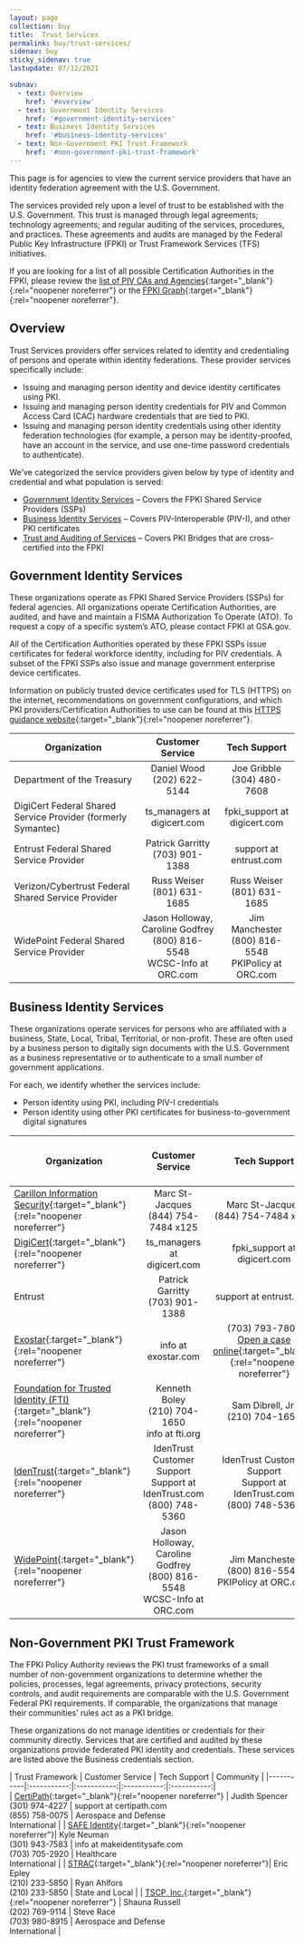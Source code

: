 ```yaml
---
layout: page
collection: buy
title:  Trust Services
permalink: buy/trust-services/
sidenav: buy
sticky_sidenav: true
lastupdate: 07/12/2021

subnav:
  - text: Overview
    href: '#overview'
  - text: Government Identity Services
    href: '#government-identity-services'
  - text: Business Identity Services
    href: '#business-identity-services'
  - text: Non-Government PKI Trust Framework
    href: '#non-government-pki-trust-framework'
---
```


This page is for agencies to view the current service providers that have an identity federation agreement with the U.S. Government.

The services provided rely upon a level of trust to be established with the U.S. Government. This trust is managed through legal agreements; technology agreements; and regular auditing of the services, procedures, and practices. These agreements and audits are managed by the Federal Public Key Infrastructure (FPKI) or Trust Framework Services (TFS) initiatives.

If you are looking for a list of all possible Certification Authorities in the FPKI, please review the [list of PIV CAs and Agencies](https://playbooks.idmanagement.gov/fpki/pivcas-and-agencies/){:target="_blank"}{:rel="noopener noreferrer"} or the [FPKI Graph](https://playbooks.idmanagement.gov/fpki/tools/fpkigraph/){:target="_blank"}{:rel="noopener noreferrer"}.

## Overview

Trust Services providers offer services related to identity and credentialing of persons and operate within identity federations. These provider services specifically include:

- Issuing and managing person identity and device identity certificates using PKI.
- Issuing and managing person identity credentials for PIV and Common Access Card (CAC) hardware credentials that are tied to PKI.
- Issuing and managing person identity credentials using other identity federation technologies (for example, a person may be identity-proofed, have an account in the service, and use one-time password credentials to authenticate).

We’ve categorized the service providers given below by type of identity and credential and what population is served:

- [Government Identity Services](#government-identity-services) – Covers the FPKI Shared Service Providers (SSPs)
- [Business Identity Services](#business-identity-services) – Covers PIV-Interoperable (PIV-I), and other PKI certificates
- [Trust and Auditing of Services](#trust-and-auditing-of-services) – Covers PKI Bridges that are cross-certified into the FPKI

## Government Identity Services

These organizations operate as FPKI Shared Service Providers (SSPs) for federal agencies. All organizations operate Certification Authorities, are audited, and have and maintain a FISMA Authorization To Operate (ATO). To request a copy of a specific system’s ATO, please contact FPKI at GSA.gov.

All of the Certification Authorities operated by these FPKI SSPs issue certificates for federal workforce identity, including for PIV credentials. A subset of the FPKI SSPs also issue and manage government enterprise device certificates.

Information on publicly trusted device certificates used for TLS (HTTPS) on the internet, recommendations on government configurations, and which PKI providers/Certification Authorities to use can be found at this [HTTPS guidance website](https://https.cio.gov/){:target="_blank"}{:rel="noopener noreferrer"}.

| Organization | Customer Service | Tech Support|  
|-----------|:-----------:|:-----------:|  
| Department of the Treasury| Daniel Wood<br/>(202) 622-5144 | Joe Gribble<br/>(304) 480-7608 |  
| DigiCert Federal Shared Service Provider (formerly Symantec)| ts_managers at digicert.com | fpki_support at digicert.com | 
| Entrust Federal Shared Service Provider |	Patrick Garritty<br/>(703) 901-1388 |	support at entrust.com |
| Verizon/Cybertrust Federal Shared Service Provider | Russ Weiser<br/>(801) 631-1685 |	Russ Weiser<br/>(801) 631-1685 |
| WidePoint Federal Shared Service Provider	| Jason Holloway, Caroline Godfrey<br/>(800) 816-5548<br/>WCSC-Info at ORC.com	| Jim Manchester<br/>(800) 816-5548<br/>PKIPolicy at ORC.com |

## Business Identity Services

These organizations operate services for persons who are affiliated with a business, State, Local, Tribal, Territorial, or non-profit. These are often used by a business person to digitally sign documents with the U.S. Government as a business representative or to authenticate to a small number of government applications.

For each, we identify whether the services include:

- Person identity using PKI, including PIV-I credentials
- Person identity using other PKI certificates for business-to-government digital signatures

| Organization | Customer Service | Tech Support | Type of Person Identity Credentials |
|-----------|:-----------:|:-----------:|:-----------:|  
| [Carillon Information Security](https://www.carillon.ca/){:target="_blank"}{:rel="noopener noreferrer"}	| Marc St-Jacques<br/>(844) 754-7484 x125	| Marc St-Jacques<br/>(844) 754-7484 x125	| PIV-I Credentials |
| [DigiCert](https://www.digicert.com/){:target="_blank"}{:rel="noopener noreferrer"}	| ts_managers at digicert.com | fpki_support at digicert.com| Other PKI Credentials |
| Entrust	| Patrick Garritty<br/>(703) 901-1388	| support at entrust.com	| PIV-I Credentials<br/>Other PKI Credentials |
| [Exostar](https://www.exostar.com/Identity_Access/Managed_PKI/){:target="_blank"}{:rel="noopener noreferrer"} | info at exostar.com	| (703) 793-7800<br/>[Open a case online](http://www.myexostar.com/Online-Support/){:target="_blank"}{:rel="noopener noreferrer"}	| Other PKI Credentials |
| [Foundation for Trusted Identity (FTI)](https://www.foundationfortrustedidentity.org/){:target="_blank"}{:rel="noopener noreferrer"}	| Kenneth Boley<br/>(210) 704-1650<br/>info at fti.org	| Sam Dibrell, Jr.<br/>(210) 704-1650	| PIV-I Credentials |
| [IdenTrust](https://www.identrust.com/igc/){:target="_blank"}{:rel="noopener noreferrer"}	| IdenTrust Customer Support<br/>Support at IdenTrust.com<br/>(800) 748-5360	| IdenTrust Customer Support<br/>Support at IdenTrust.com<br/>(800) 748-5360	| PIV-I Credentials<br/>Other PKI Credentials
| [WidePoint](https://www.orc.com/nfi/){:target="_blank"}{:rel="noopener noreferrer"}	| Jason Holloway, Caroline Godfrey<br/>(800) 816-5548<br/>WCSC-Info at ORC.com | Jim Manchester <br/>(800) 816-5548<br/>PKIPolicy at ORC.com | PIV-I Credentials<br/>Other PKI Credentials |

## Non-Government PKI Trust Framework

The FPKI Policy Authority reviews the PKI trust frameworks of a small number of non-government organizations to determine whether the policies, processes, legal agreements, privacy protections, security  controls, and audit requirements are comparable with the U.S. Government Federal PKI requirements. If comparable, the organizations that manage their communities’ rules act as a PKI bridge.

These organizations do not manage identities or credentials for their community directly. Services that are certified and audited by these organizations provide federated PKI identity and credentials. These services are listed above the Business credentials section.

| Trust Framework | Customer Service | Tech Support | Community |
|-----------|:-----------:|:-----------:|:-----------:|:-----------:|  
| [CertiPath](https://certipath.com/services/federated-trust/){:target="_blank"}{:rel="noopener noreferrer"} | Judith Spencer<br/>(301) 974-4227	| support at certipath.com<br/>(855) 758-0075	| Aerospace and Defense<br/>International |
| [SAFE Identity](https://makeidentitysafe.com/){:target="_blank"}{:rel="noopener noreferrer"}| Kyle Neuman<br/>(301) 943-7583 | info at makeidentitysafe.com<br/>(703) 705-2920 | Healthcare<br/>International  |
| [STRAC](https://pki.strac.org/STRACBridge.html){:target="_blank"}{:rel="noopener noreferrer"}| Eric Epley<br/>(210) 233-5850	| Ryan Ahlfors<br/>(210) 233-5850 | State and Local |
| [TSCP, Inc.](https://www.tscp.org/){:target="_blank"}{:rel="noopener noreferrer"} | Shauna Russell<br/>(202) 769-9114 | Steve Race<br/>(703) 980-8915  | Aerospace and Defense<br/>International |
